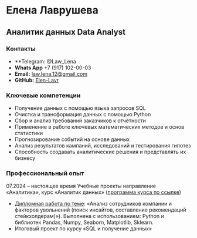 [](path/to/image.png)
# Елена Лаврушева
## Аналитик данных Data Analyst 

### Контакты
* **Telegram: @Law_Lena
* **Whats App** +7 (917) 102-00-03
* **Email:** law.lena.12@gmail.com
* **GitHub:** [Elen-Lavr](https://github.com/Elen-Lavr)

### Ключевые компетенции
* Получение данных с помощью языка запросов SQL
* Очистка и трансформация данных с помощью Python
* Сбор и анализ требований заказчиков к отчётности
* Применение в работе ключевых математических методов и основ статистики
* Прогнозирование событий на основе данных
* Анализ результатов кампаний, исследований и тестирования гипотез
* Способность создавать аналитические решения и представлять их бизнесу

### Профессиональный опыт
07.2024 – настоящее время Учебные проекты направление «Аналитика», курс «Аналитик данных» ([программа курса по ссылке](https://netology.ru/programs/data-analyst#/))
* [Дипломная работа по теме](): «Анализ сотрудников компании и факторов увольнений (поиск инсайтов, составление рекомендаций стейкхолдерам)»).
Выполнена с использованием: Python и библиотек Pandas, Numpy, Seaborn, Matplotlib, Sklearn.
* Итоговый проект по курсу «SQL и получение данных»
